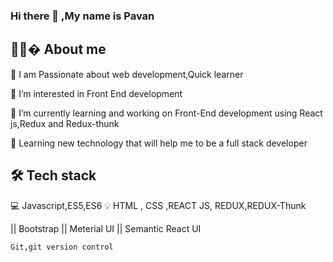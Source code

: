 ### Hi there 👋 ,My name is Pavan
## 🐱‍💻� About me

📗 I am Passionate about web development,Quick learner

👀 I’m interested in Front End development

🌱 I’m currently learning and working on Front-End development using React js,Redux and Redux-thunk

💞️ Learning new technology that will help me to be a full stack developer

## 🛠 Tech stack

💻 Javascript,ES5,ES6
💡 HTML , CSS ,REACT JS, REDUX,REDUX-Thunk

   || Bootstrap || Meterial UI || Semantic React UI
   
    Git,git version control
    
    
